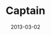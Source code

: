 ---
layout: music 
title: "Captain"
date: 2013-03-02 
description: "Original song written for the \"Follow the Leader\" series."
audio: "http://s3.amazonaws.com/crossroads-media/media/legacy/mp3/Captain.mp3"
audio-duration: "03:40"
src: "http://s3.amazonaws.com/crossroads-media/images/legacy/content/DefaultVideoImage.jpg"
---